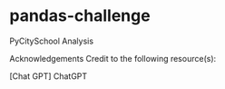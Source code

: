 # pandas-challenge
PyCitySchool Analysis

Acknowledgements
Credit to the following resource(s):

[Chat GPT] ChatGPT
